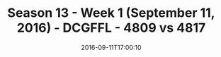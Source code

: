 ---
title: Season 13 - Week 1 (September 11, 2016) - DCGFFL - 4809 vs 4817
teams_score:
- team: 4809
  score:
- team: 4817
  score: 6
mvp: J. Blaney (Baby Blue); K. Zajac (Kelly)
game-ball: C. Ralphs (Baby Blue); E. Mereish (Kelly)
season: 13
week: 1
date: '2016-09-11T17:00:10'
pageid: season-13-week-1-september-11-2016-4809-vs-4817
---
